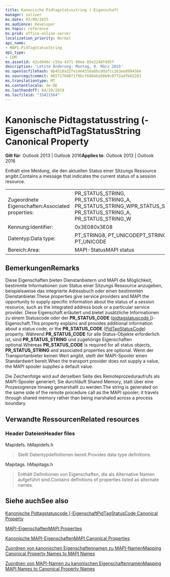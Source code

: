 ```yaml
---
title: Kanonische Pidtagstatusstring (-Eigenschaft
manager: soliver
ms.date: 03/09/2015
ms.audience: Developer
ms.topic: reference
ms.prod: office-online-server
localization_priority: Normal
api_name:
- MAPI.PidTagStatusString
api_type:
- COM
ms.assetid: 42cd946c-c55a-4371-99ee-05e2248fdd5f
description: 'Letzte Änderung: Montag, 9. März 2015'
ms.openlocfilehash: 9b4510a32fe14e4316a6bcddafcc163ee899436e
ms.sourcegitcommit: 8657170d071f9bcf680aba50b9c07f2a4fb82283
ms.translationtype: MT
ms.contentlocale: de-DE
ms.lasthandoff: 04/28/2019
ms.locfileid: "33421564"
---
```

# <a name="pidtagstatusstring-canonical-property"></a><span data-ttu-id="a428d-103">Kanonische Pidtagstatusstring (-Eigenschaft</span><span class="sxs-lookup"><span data-stu-id="a428d-103">PidTagStatusString Canonical Property</span></span>

  
  
<span data-ttu-id="a428d-104">**Gilt für**: Outlook 2013 | Outlook 2016</span><span class="sxs-lookup"><span data-stu-id="a428d-104">**Applies to**: Outlook 2013 | Outlook 2016</span></span> 
  
<span data-ttu-id="a428d-105">Enthält eine Meldung, die den aktuellen Status einer Sitzungs Ressource angibt.</span><span class="sxs-lookup"><span data-stu-id="a428d-105">Contains a message that indicates the current status of a session resource.</span></span> 
  
|||
|:-----|:-----|
|<span data-ttu-id="a428d-106">Zugeordnete Eigenschaften:</span><span class="sxs-lookup"><span data-stu-id="a428d-106">Associated properties:</span></span>  <br/> |<span data-ttu-id="a428d-107">PR_STATUS_STRING, PR_STATUS_STRING_A, PR_STATUS_STRING_W</span><span class="sxs-lookup"><span data-stu-id="a428d-107">PR_STATUS_STRING, PR_STATUS_STRING_A, PR_STATUS_STRING_W</span></span>  <br/> |
|<span data-ttu-id="a428d-108">Kennung:</span><span class="sxs-lookup"><span data-stu-id="a428d-108">Identifier:</span></span>  <br/> |<span data-ttu-id="a428d-109">0x3E08</span><span class="sxs-lookup"><span data-stu-id="a428d-109">0x3E08</span></span>  <br/> |
|<span data-ttu-id="a428d-110">Datentyp:</span><span class="sxs-lookup"><span data-stu-id="a428d-110">Data type:</span></span>  <br/> |<span data-ttu-id="a428d-111">PT_STRING8, PT_UNICODE</span><span class="sxs-lookup"><span data-stu-id="a428d-111">PT_STRING8, PT_UNICODE</span></span>  <br/> |
|<span data-ttu-id="a428d-112">Bereich:</span><span class="sxs-lookup"><span data-stu-id="a428d-112">Area:</span></span>  <br/> |<span data-ttu-id="a428d-113">MAPI-Status</span><span class="sxs-lookup"><span data-stu-id="a428d-113">MAPI status</span></span>  <br/> |
   
## <a name="remarks"></a><span data-ttu-id="a428d-114">Bemerkungen</span><span class="sxs-lookup"><span data-stu-id="a428d-114">Remarks</span></span>

<span data-ttu-id="a428d-115">Diese Eigenschaften bieten Dienstanbietern und MAPI die Möglichkeit, bestimmte Informationen zum Status einer Sitzungs Ressource anzugeben, beispielsweise das integrierte Adressbuch oder einen bestimmten Dienstanbieter.</span><span class="sxs-lookup"><span data-stu-id="a428d-115">These properties give service providers and MAPI the opportunity to supply specific information about the status of a session resource, such as the integrated address book or a particular service provider.</span></span> <span data-ttu-id="a428d-116">Diese Eigenschaft erläutert und bietet zusätzliche Informationen zu einem Statuscode oder der **PR_STATUS_CODE** ([pidtagstatuscode (](pidtagstatuscode-canonical-property.md))-Eigenschaft.</span><span class="sxs-lookup"><span data-stu-id="a428d-116">This property explains and provides additional information about a status code, or the **PR_STATUS_CODE** ([PidTagStatusCode](pidtagstatuscode-canonical-property.md)) property.</span></span> <span data-ttu-id="a428d-117">Während **PR_STATUS_CODE** für alle Status-Objekte erforderlich ist, sind **PR_STATUS_STRING** und zugehörige Eigenschaften optional.</span><span class="sxs-lookup"><span data-stu-id="a428d-117">Whereas **PR_STATUS_CODE** is required for all status objects, **PR_STATUS_STRING** and associated properties are optional.</span></span> <span data-ttu-id="a428d-118">Wenn der Transportanbieter keinen Wert angibt, stellt der MAPI-Spooler einen Standardwert bereit.</span><span class="sxs-lookup"><span data-stu-id="a428d-118">When the transport provider does not supply a value, the MAPI spooler supplies a default value.</span></span> 
  
<span data-ttu-id="a428d-119">Die Zeichenfolge wird auf derselben Seite des Remoteprozeduraufrufs als MAPI-Spooler generiert; Sie durchläuft Shared Memory, statt über eine Prozessgrenze hinweg gemarshallt zu werden.</span><span class="sxs-lookup"><span data-stu-id="a428d-119">The string is generated on the same side of the remote procedure call as the MAPI spooler; it travels through shared memory rather than being marshaled across a process boundary.</span></span>
  
## <a name="related-resources"></a><span data-ttu-id="a428d-120">Verwandte Ressourcen</span><span class="sxs-lookup"><span data-stu-id="a428d-120">Related resources</span></span>

### <a name="header-files"></a><span data-ttu-id="a428d-121">Header Dateien</span><span class="sxs-lookup"><span data-stu-id="a428d-121">Header files</span></span>

<span data-ttu-id="a428d-122">Mapidefs. h</span><span class="sxs-lookup"><span data-stu-id="a428d-122">Mapidefs.h</span></span>
  
> <span data-ttu-id="a428d-123">Stellt Datentypdefinitionen bereit.</span><span class="sxs-lookup"><span data-stu-id="a428d-123">Provides data type definitions.</span></span>
    
<span data-ttu-id="a428d-124">Mapitags. h</span><span class="sxs-lookup"><span data-stu-id="a428d-124">Mapitags.h</span></span>
  
> <span data-ttu-id="a428d-125">Enthält Definitionen von Eigenschaften, die als Alternative Namen aufgeführt sind.</span><span class="sxs-lookup"><span data-stu-id="a428d-125">Contains definitions of properties listed as alternate names.</span></span>
    
## <a name="see-also"></a><span data-ttu-id="a428d-126">Siehe auch</span><span class="sxs-lookup"><span data-stu-id="a428d-126">See also</span></span>



[<span data-ttu-id="a428d-127">Kanonische Pidtagstatuscode (-Eigenschaft</span><span class="sxs-lookup"><span data-stu-id="a428d-127">PidTagStatusCode Canonical Property</span></span>](pidtagstatuscode-canonical-property.md)


[<span data-ttu-id="a428d-128">MAPI-Eigenschaften</span><span class="sxs-lookup"><span data-stu-id="a428d-128">MAPI Properties</span></span>](mapi-properties.md)
  
[<span data-ttu-id="a428d-129">Kanonische MAPI-Eigenschaften</span><span class="sxs-lookup"><span data-stu-id="a428d-129">MAPI Canonical Properties</span></span>](mapi-canonical-properties.md)
  
[<span data-ttu-id="a428d-130">Zuordnen von kanonischen Eigenschaftennamen zu MAPI-Namen</span><span class="sxs-lookup"><span data-stu-id="a428d-130">Mapping Canonical Property Names to MAPI Names</span></span>](mapping-canonical-property-names-to-mapi-names.md)
  
[<span data-ttu-id="a428d-131">Zuordnen von MAPI-Namen zu kanonischen Eigenschaftennamen</span><span class="sxs-lookup"><span data-stu-id="a428d-131">Mapping MAPI Names to Canonical Property Names</span></span>](mapping-mapi-names-to-canonical-property-names.md)

